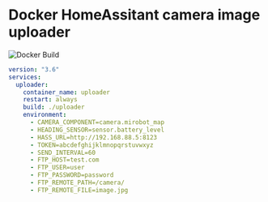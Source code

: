 # Docker HomeAssitant camera image uploader
![Docker Build](https://github.com/pilotak/docker-hass-camera-ftp/workflows/Docker%20Build/badge.svg)

```yaml
version: "3.6"
services:
  uploader:
    container_name: uploader
    restart: always
    build: ./uploader
    environment:
      - CAMERA_COMPONENT=camera.mirobot_map
      - HEADING_SENSOR=sensor.battery_level
      - HASS_URL=http://192.168.88.5:8123
      - TOKEN=abcdefghijklmnopqrstuvwxyz
      - SEND_INTERVAL=60
      - FTP_HOST=test.com
      - FTP_USER=user
      - FTP_PASSWORD=password
      - FTP_REMOTE_PATH=/camera/
      - FTP_REMOTE_FILE=image.jpg
```